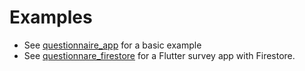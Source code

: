 # Examples

* See [questionnaire_app](./questionnaire_app/lib/main.dart) for a basic example
* See [questionnare_firestore](./questionnaire_firestore/lib/main.dart) for a Flutter survey app with Firestore.